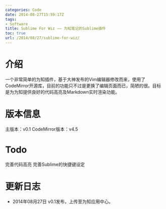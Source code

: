 ```yaml
---
categories: Code
date: 2014-08-27T15:59:17Z
tags:
- Software
title: Sublime For Wiz —— 为知笔记的Sublime插件
toc: true
url: /2014/08/27/sublime-for-wiz/
---
```


# 介绍
一个非常简单的为知插件，基于大神发布的Vim编辑器修改而来，使用了CodeMirror开源库，目前的功能只不过是更换了编辑页面而已，简陋的很。目标是为为知提供良好的代码高亮及Markdown实时渲染功能。

<!--more-->

# 版本信息
主版本：v0.1
CodeMirror版本：v4.5

# Todo
<i class="fa fa-square-o"></i> 完善代码高亮
<i class="fa fa-square-o"></i> 完善Sublime的快捷键设定

# 更新日志
- 2014年08月27日 v0.1发布，上传至为知应用中心。